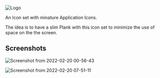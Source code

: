 ![Logo](https://user-images.githubusercontent.com/60283532/155837384-154c3ac4-61af-45a6-a4d8-c73c2eb10e8f.png)

An Icon set with minature Application Icons.

The idea is to have a slim Plank with this icon set to minimize the use of space on the the screen.

Screenshots
--
![Screenshot from 2022-02-20 00-56-43](https://user-images.githubusercontent.com/60283532/155837447-21b1c7f7-5c19-4d69-a177-e21e1271b03c.png)

![Screenshot from 2022-02-20 07-51-11](https://user-images.githubusercontent.com/60283532/155837453-2d5fdcd7-6e8e-4fe5-9959-82d47671eded.png)
